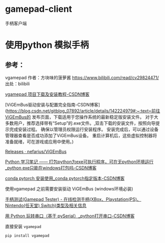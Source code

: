 # gamepad-client
手柄客户端

# 使用python 模拟手柄

## 参考：

vgamepad 作者：方块味的菠萝酱 https://www.bilibili.com/read/cv29824471/ 出处：bilibili

[vgamepad 项目下载及安装教程-CSDN博客](https://blog.csdn.net/gitblog_01300/article/details/143043370)

[ViGEmBus驱动安装与配置完全指南-CSDN博客](https://blog.csdn.net/gitblog_07892/article/details/142224979#:~:text=前往ViGEmBus的 发布页面，下载适用于您操作系统的最新稳定版安装文件。 对于大多数用户，推荐选择带有“Setup”的.exe文件。,双击下载的安装文件，按照向导提示完成安装过程。 确保以管理员权限运行安装程序。 安装完成后，可以通过设备管理器查看是否成功添加了ViGEmBus设备。 重启计算机后，这些虚拟控制器将准备就绪，可在游戏或应用中使用。)

[Releases · nefarius/ViGEmBus](https://github.com/nefarius/ViGEmBus/releases)

[Python 学习笔记 —— 打包python为exe可执行程序，可在无python环境运行_python exe只能在windows打包吗-CSDN博客](https://blog.csdn.net/wwb1990/article/details/107028852)

[conda pytorch 安装使用_conda pytorch指定版本-CSDN博客](https://blog.csdn.net/qq_44179528/article/details/143676324)

使用vgamepad 之前需要安装驱动 ViGEmBus (windows环境必装)

[手柄测试(Gamepad Tester) - 在线检测手柄(XBox、Playstation(PS)、Nintendo(任天堂) Switch)类型及相关信息](https://www.9slab.com/gamepad/home)

[用 Python 玩转串口（基于 pySerial）_python打开串口-CSDN博客](https://blog.csdn.net/bryanwang_3099/article/details/120493736)



直接安装 `vgamepad`

```shell
pip install vgamepad
```


